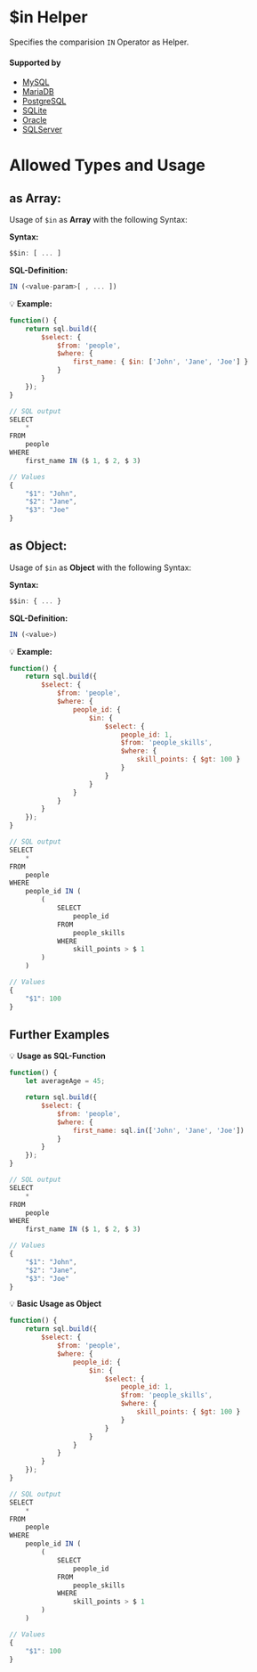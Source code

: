 # $in Helper
Specifies the comparision `IN` Operator as Helper.

#### Supported by
- [MySQL](https://dev.mysql.com/doc/refman/5.7/en/comparison-operators.html#function_in)
- [MariaDB](https://mariadb.com/kb/en/library/in/)
- [PostgreSQL](https://www.postgresql.org/docs/9.5/static/functions-comparison.html)
- [SQLite](https://sqlite.org/lang_expr.html)
- [Oracle](https://docs.oracle.com/html/A95915_01/sqopr.htm#sthref149)
- [SQLServer](https://docs.microsoft.com/en-US/sql/t-sql/language-elements/in-transact-sql)

# Allowed Types and Usage

## as Array:

Usage of `$in` as **Array** with the following Syntax:

**Syntax:**

```javascript
$$in: [ ... ]
```

**SQL-Definition:**
```javascript
IN (<value-param>[ , ... ])
```

:bulb: **Example:**
```javascript
function() {
    return sql.build({
        $select: {
            $from: 'people',
            $where: {
                first_name: { $in: ['John', 'Jane', 'Joe'] }
            }
        }
    });
}

// SQL output
SELECT
    *
FROM
    people
WHERE
    first_name IN ($ 1, $ 2, $ 3)

// Values
{
    "$1": "John",
    "$2": "Jane",
    "$3": "Joe"
}
```

## as Object:

Usage of `$in` as **Object** with the following Syntax:

**Syntax:**

```javascript
$$in: { ... }
```

**SQL-Definition:**
```javascript
IN (<value>)
```

:bulb: **Example:**
```javascript
function() {
    return sql.build({
        $select: {
            $from: 'people',
            $where: {
                people_id: {
                    $in: {
                        $select: {
                            people_id: 1,
                            $from: 'people_skills',
                            $where: {
                                skill_points: { $gt: 100 }
                            }
                        }
                    }
                }
            }
        }
    });
}

// SQL output
SELECT
    *
FROM
    people
WHERE
    people_id IN (
        (
            SELECT
                people_id
            FROM
                people_skills
            WHERE
                skill_points > $ 1
        )
    )

// Values
{
    "$1": 100
}
```

## Further Examples

:bulb: **Usage as SQL-Function**
```javascript
function() {
    let averageAge = 45;

    return sql.build({
        $select: {
            $from: 'people',
            $where: {
                first_name: sql.in(['John', 'Jane', 'Joe'])
            }
        }
    });
}

// SQL output
SELECT
    *
FROM
    people
WHERE
    first_name IN ($ 1, $ 2, $ 3)

// Values
{
    "$1": "John",
    "$2": "Jane",
    "$3": "Joe"
}
```

:bulb: **Basic Usage as Object**
```javascript
function() {
    return sql.build({
        $select: {
            $from: 'people',
            $where: {
                people_id: {
                    $in: {
                        $select: {
                            people_id: 1,
                            $from: 'people_skills',
                            $where: {
                                skill_points: { $gt: 100 }
                            }
                        }
                    }
                }
            }
        }
    });
}

// SQL output
SELECT
    *
FROM
    people
WHERE
    people_id IN (
        (
            SELECT
                people_id
            FROM
                people_skills
            WHERE
                skill_points > $ 1
        )
    )

// Values
{
    "$1": 100
}
```

